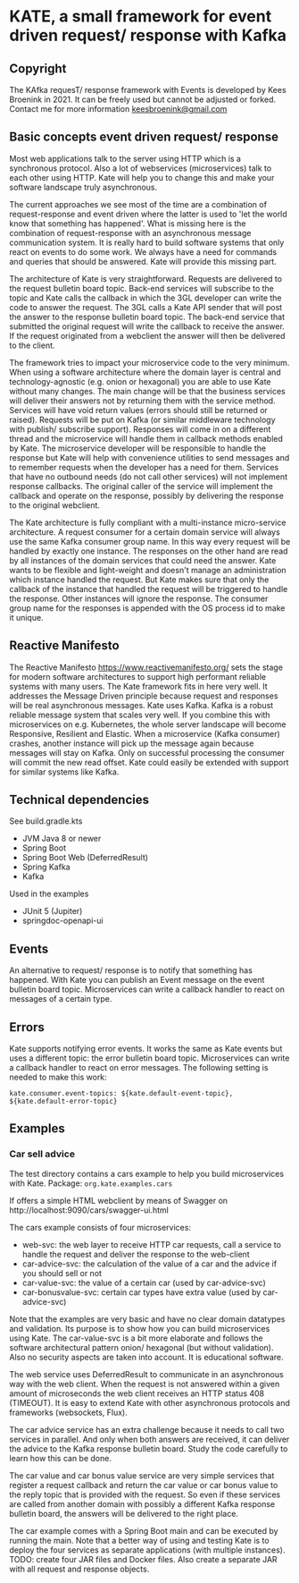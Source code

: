 # KATE, a small framework for event driven request/ response with Kafka

## Copyright
The KAfka requesT/ response framework with Events is developed by Kees Broenink in 2021.
It can be freely used but cannot be adjusted or forked. Contact me for more information keesbroenink@gmail.com

## Basic concepts event driven request/ response
Most web applications talk to the server using HTTP which is a synchronous protocol. Also a lot of webservices (microservices)
talk to each other using HTTP. Kate will help you to change this and make your software landscape truly asynchronous.

The current approaches we see most of the time are a combination of request-response and event driven where the latter is
used to 'let the world know that something has happened'. What is missing here is the combination of request-response with
an asynchronous message communication system. It is really hard to build software systems that only react on events to do some work. 
We always have a need for commands and queries that should be answered. Kate will provide this missing part.

The architecture of Kate is very straightforward. Requests are delivered to the request bulletin board topic. Back-end services
will subscribe to the topic and Kate calls the callback in which the 3GL developer can write the code to answer the request.
The 3GL calls a Kate API sender that will post the answer to the response bulletin board topic.
The back-end service that submitted the original request will write the callback to receive the answer. If the
request originated from a webclient the answer will then be delivered to the client.

The framework tries to impact your microservice code to the very minimum. When using a software architecture where the 
domain layer is central and technology-agnostic (e.g. onion or hexagonal) you are able to use Kate
without many changes. The main change will be that the business services will deliver their answers not by returning
them with the service method. Services will have void return values (errors should still be returned or raised).
Requests will be put on Kafka (or similar middleware technology with publish/ subscribe support). Responses will come in 
on a different thread and the microservice will handle them in callback methods enabled by Kate. The microservice developer 
will be responsible to handle the response but Kate will help with convenience utilities to send messages and to remember 
requests when the developer has a need for them. 
Services that have no outbound needs (do not call other services) will not implement response callbacks. 
The original caller of the service will implement the callback and operate on the response, possibly by delivering the 
response to the original webclient. 

The Kate architecture is fully compliant with a multi-instance micro-service architecture. A request consumer for a certain
domain service will always use the same Kafka consumer group name. In this way every request will be handled by exactly one instance.
The responses on the other hand are read by all instances of the domain services that could need the answer. 
Kate wants to be flexible and light-weight and doesn't manage an administration which instance handled the request. 
But Kate makes sure that only the callback of the instance that handled the request will be triggered to handle the response. 
Other instances will ignore the response. The consumer group name for the responses is appended with the OS process id to 
make it unique.

## Reactive Manifesto

The Reactive Manifesto https://www.reactivemanifesto.org/ sets the stage for modern software architectures to support high 
performant reliable systems with many users.
The Kate framework fits in here very well. It addresses the Message Driven principle because request and responses will 
be real asynchronous messages.
Kate uses Kafka. Kafka is a robust reliable message system that scales very well. If you combine this with microservices 
on e.g. Kubernetes, the whole server landscape will become Responsive, Resilient and Elastic. 
When a microservice (Kafka consumer) crashes, another instance will pick up the message again
because messages will stay on Kafka. Only on successful processing the consumer will commit the new read offset.
Kate could easily be extended with support for similar systems like Kafka.

## Technical dependencies

See build.gradle.kts

- JVM Java 8 or newer
- Spring Boot 
- Spring Boot Web (DeferredResult)
- Spring Kafka
- Kafka

Used in the examples
- JUnit 5 (Jupiter)
- springdoc-openapi-ui

## Events

An alternative to request/ response is to notify that something has happened. With Kate you can publish an Event message on 
the event bulletin board topic.
Microservices can write a callback handler to react on messages of a certain type.

## Errors

Kate supports notifying error events. It works the same as Kate events but uses a different topic: the error bulletin board topic.
Microservices can write a callback handler to react on error messages. The following setting is needed to make this work:

```
kate.consumer.event-topics: ${kate.default-event-topic}, ${kate.default-error-topic}
```

## Examples

### Car sell advice
The test directory contains a cars example to help you build microservices with Kate. Package: `org.kate.examples.cars`

If offers a simple HTML webclient by means of Swagger on http://localhost:9090/cars/swagger-ui.html

The cars example consists of four microservices:
- web-svc: the web layer to receive HTTP car requests, call a service to handle the request and deliver the response to the web-client
- car-advice-svc: the calculation of the value of a car and the advice if you should sell or not
- car-value-svc: the value of a certain car (used by car-advice-svc)
- car-bonusvalue-svc: certain car types have extra value (used by car-advice-svc)

Note that the examples are very basic and have no clear domain datatypes and validation. Its purpose is to show how you can
build microservices using Kate. The car-value-svc is a bit more elaborate and follows the software architectural pattern
onion/ hexagonal (but without validation). Also no security aspects are taken into account. It is educational software.

The web service uses DeferredResult to communicate in an asynchronous way with the web client. When the request is not answered
within a given amount of microseconds the web client receives an HTTP status 408 (TIMEOUT). It is easy to extend Kate with other
asynchronous protocols and frameworks (websockets, Flux).

The car advice service has an extra challenge because it needs to call two services in parallel. And only when both answers
are received, it can deliver the advice to the Kafka response bulletin board. Study the code carefully to learn how this can be done. 

The car value and car bonus value service are very simple services that register a request callback and return the car value
or car bonus value to the reply topic that is provided with the request. So even if these services are called from another
domain with possibly a different Kafka response bulletin board, the answers will be delivered to the right place.

The car example comes with a Spring Boot main and can be executed by running the main. Note that a better way of using and 
testing Kate is to deploy the four services as separate applications (with multiple instances). TODO: create four JAR files 
and Docker files. Also create a separate JAR with all request and response objects. 
 
